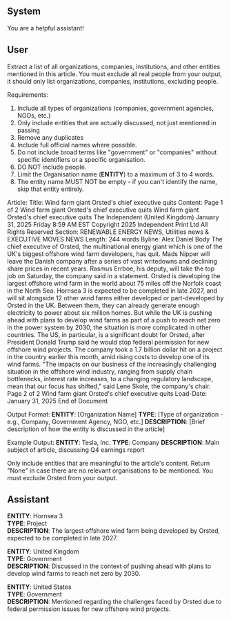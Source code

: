 ## System

You are a helpful assistant!

## User


Extract a list of all organizations, companies, institutions, and other entities mentioned in this article. You must exclude all real people from your output, it should only list organizations, companies, institutions, excluding people.

Requirements:
1. Include all types of organizations (companies, government agencies, NGOs, etc.)
2. Only include entities that are actually discussed, not just mentioned in passing
3. Remove any duplicates
4. Include full official names where possible.
5. Do not include broad terms like "government" or "companies" without specific identifiers or a specific organisation.
6. DO NOT include people.
7. Limit the Organisation name (**ENTITY**) to a maximum of 3 to 4 words.
8. The entity name MUST NOT be empty - if you can't identify the name, skip that entity entirely.

Article:
Title: Wind farm giant Orsted's chief executive quits
Content: Page 1 of 2
Wind farm giant Orsted's chief executive quits
Wind farm giant Orsted's chief executive quits
The Independent (United Kingdom)
January 31, 2025 Friday 8:59 AM EST
Copyright 2025 Independent Print Ltd  All Rights Reserved
Section: RENEWABLE ENERGY NEWS, Utilities news & EXECUTIVE MOVES NEWS
Length: 244 words
Byline: Alex Daniel
Body
The chief executive of Orsted, the multinational energy giant which is one of the UK's biggest offshore wind farm 
developers, has quit.
Mads Nipper will leave the Danish company after a series of vast writedowns and declining share prices in recent 
years.
Rasmus Errboe, his deputy, will take the top job on Saturday, the company said in a statement.
Orsted is developing the largest offshore wind farm in the world about 75 miles off the Norfolk coast in the North 
Sea.
Hornsea 3 is expected to be completed in late 2027, and will sit alongside 12 other wind farms either developed or 
part-developed by Orsted in the UK.
Between them, they can already generate enough electricity to power about six million homes.
But while the UK is pushing ahead with plans to develop wind farms as part of a push to reach net zero in the power 
system by 2030, the situation is more complicated in other countries.
The US, in particular, is a significant doubt for Orsted, after President Donald Trump said he would stop federal 
permission for new offshore wind projects.
The company took a 1.7 billion dollar hit on a project in the country earlier this month, amid rising costs to develop 
one of its wind farms.
"The impacts on our business of the increasingly challenging situation in the offshore wind industry, ranging from 
supply chain bottlenecks, interest rate increases, to a changing regulatory landscape, mean that our focus has 
shifted," said Lene Skole, the company's chair.
Page 2 of 2
Wind farm giant Orsted's chief executive quits
Load-Date: January 31, 2025
End of Document

Output Format:
**ENTITY**: [Organization Name]
**TYPE**: [Type of organization - e.g., Company, Government Agency, NGO, etc.]
**DESCRIPTION**: [Brief description of how the entity is discussed in the article]

Example Output:
**ENTITY**: Tesla, Inc.
**TYPE**: Company
**DESCRIPTION**: Main subject of article, discussing Q4 earnings report

Only include entities that are meaningful to the article's content. Return "None" in case there are no relevant organisations to be mentioned.
You must exclude Orsted from your output.


## Assistant

**ENTITY**: Hornsea 3  
**TYPE**: Project  
**DESCRIPTION**: The largest offshore wind farm being developed by Orsted, expected to be completed in late 2027.

**ENTITY**: United Kingdom  
**TYPE**: Government  
**DESCRIPTION**: Discussed in the context of pushing ahead with plans to develop wind farms to reach net zero by 2030.

**ENTITY**: United States  
**TYPE**: Government  
**DESCRIPTION**: Mentioned regarding the challenges faced by Orsted due to federal permission issues for new offshore wind projects.

